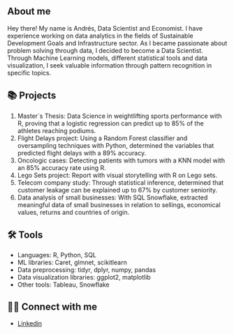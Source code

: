 ## About me 

Hey there! My name is Andrés, Data Scientist and Economist. I have experience working on data analytics in the fields of Sustainable Development Goals and Infrastructure sector. As I became passionate about problem solving through data, I decided to become a Data Scientist. Through Machine Learning models, different statistical tools and data visualization, I seek valuable information through pattern recognition in specific topics.

## 📚 Projects

1. Master´s Thesis: Data Science in weightlifting sports performance with R, proving that a logistic regression can predict up to 85% of the athletes reaching podiums.
2. Flight Delays project: Using a Random Forest classifier and oversampling techniques with Python, determined the variables that predicted flight delays with a 89% accuracy.
3. Oncologic cases: Detecting patients with tumors with a KNN model with an 85% accuracy rate using R. 
4. Lego Sets project: Report with visual storytelling with R on Lego sets. 
5. Telecom company study: Through statistical inference, determined that customer leakage can be explained up to 67% by customer seniority. 
6. Data analysis of small businesses: With SQL Snowflake, extracted meaningful data of small businesses in relation to sellings, economical values, returns and countries of origin.

## 🛠️ Tools

- Languages: R, Python, SQL
- ML libraries: Caret, glmnet, scikitlearn
- Data preprocessing: tidyr, dplyr, numpy, pandas
- Data visualization libraries: ggplot2, matplotlib
- Other tools: Tableau, Snowflake

## 👋🏻 Connect with me

- [Linkedin](https://www.linkedin.com/in/andres-de-freitas-carmona/)

